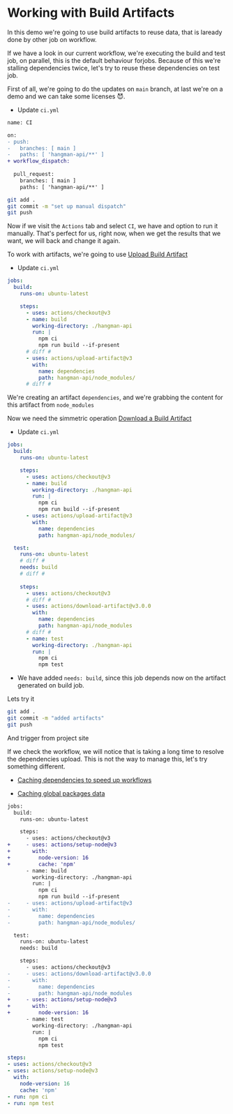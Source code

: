 # Working with Build Artifacts

In this demo we're going to use build artifacts to reuse data, that is laready done by other job on workflow.

If we have a look in our current workflow, we're executing the build and test job, on parallel, this is the default behaviour forjobs. Because of this we're stalling dependencies twice, let's try to reuse these dependencies on test job.

First of all, we're going to do the updates on `main` branch, at last we're on a demo and we can take some licenses 😈. 

* Update `ci.yml`

```diff
name: CI 

on:
- push:
-   branches: [ main ]
-   paths: [ 'hangman-api/**' ]
+ workflow_dispatch:
    
  pull_request:
    branches: [ main ]
    paths: [ 'hangman-api/**' ]
```

```bash
git add .
git commit -m "set up manual dispatch"
git push
```

Now if we visit the `Actions` tab and select `CI`, we have and option to run it manually. That's perfect for us, right now, when we get the results that we want, we will back and change it again.

To work with artifacts, we're going to use [Upload Build Artifact](https://github.com/marketplace/actions/upload-a-build-artifact)

* Update `ci.yml`

```yml
jobs:
  build:
    runs-on: ubuntu-latest

    steps:
      - uses: actions/checkout@v3
      - name: build
        working-directory: ./hangman-api
        run: |
          npm ci 
          npm run build --if-present
      # diff #
      - uses: actions/upload-artifact@v3
        with: 
          name: dependencies
          path: hangman-api/node_modules/
      # diff #
```

We're creating an artifact `dependencies`, and we're grabbing the content for this artifact from `node_modules`

Now we need the simmetric operation [Download a Build Artifact](https://github.com/marketplace/actions/download-a-build-artifact)


* Update `ci.yml`

```yml
jobs:
  build:
    runs-on: ubuntu-latest

    steps:
      - uses: actions/checkout@v3
      - name: build
        working-directory: ./hangman-api
        run: |
          npm ci 
          npm run build --if-present
      - uses: actions/upload-artifact@v3
        with: 
          name: dependencies
          path: hangman-api/node_modules/

  test:
    runs-on: ubuntu-latest
    # diff #
    needs: build
    # diff #
    
    steps: 
      - uses: actions/checkout@v3
      # diff #
      - uses: actions/download-artifact@v3.0.0
        with: 
          name: dependencies
          path: hangman-api/node_modules
      # diff #
      - name: test
        working-directory: ./hangman-api
        run: |
          npm ci 
          npm test
```

* We have added `needs: build`, since this job depends now on the artifact generated on build job.

Lets try it 

```bash
git add .
git commit -m "added artifacts"
git push
```

And trigger from project site

If we check the workflow, we will notice that is taking a long time to resolve the dependencies upload. This is not the way to manage this, let's try something different.

* [Caching dependencies to speed up workflows](https://docs.github.com/en/actions/using-workflows/caching-dependencies-to-speed-up-workflows)

* [Caching global packages data](https://github.com/actions/setup-node#caching-global-packages-data)

```diff
jobs:
  build:
    runs-on: ubuntu-latest

    steps:
      - uses: actions/checkout@v3
+     - uses: actions/setup-node@v3
+       with: 
+         node-version: 16
+         cache: 'npm'
      - name: build
        working-directory: ./hangman-api
        run: |
          npm ci 
          npm run build --if-present
-     - uses: actions/upload-artifact@v3
-       with: 
-         name: dependencies
-         path: hangman-api/node_modules/

  test:
    runs-on: ubuntu-latest
    needs: build

    steps: 
      - uses: actions/checkout@v3
-     - uses: actions/download-artifact@v3.0.0
-       with: 
-         name: dependencies
-         path: hangman-api/node_modules
+     - uses: actions/setup-node@v3
+       with:
+         node-version: 16
      - name: test
        working-directory: ./hangman-api
        run: |
          npm ci 
          npm test
```

```yml
steps:
- uses: actions/checkout@v3
- uses: actions/setup-node@v3
  with:
    node-version: 16
    cache: 'npm'
- run: npm ci
- run: npm test
```
